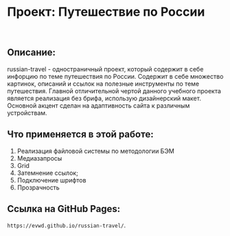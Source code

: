 # Проект: Путешествие по России
​
## Описание:
russian-travel - одностраничный проект, который содержит в себе инфорцию по теме путешествия по России. Содержит в себе множество картинок, описаний и ссылок на полезные инструменты по теме путешествия. Главной отличительной чертой данного учебного проекта является реализация без брифа, использую дизайнерский макет. Основной акцент сделан на адаптивность сайта к различным устройствам.
​
## Что применяется в этой работе:
 1. Реализация файловой системы по методологии БЭМ
 2. Медиазапросы
 3. Grid
 4. Затемнение ссылок;
 5. Подключение шрифтов
 6. Прозрачность
​
## Ссылка на GitHub Pages:
`https://evwd.github.io/russian-travel/`.
